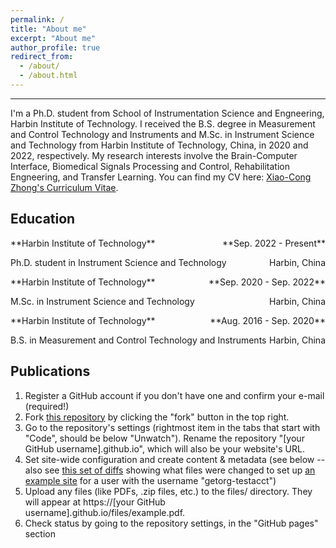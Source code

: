 ```yaml
---
permalink: /
title: "About me"
excerpt: "About me"
author_profile: true
redirect_from: 
  - /about/
  - /about.html
---
```


---
I'm a Ph.D. student from School of Instrumentation Science and Engneering, Harbin Institute of Technology. I received the B.S. degree in Measurement and Control Technology and Instruments and M.Sc. in Instrument Science and Technology from Harbin Institute of Technology, China, in 2020 and 2022, respectively. My research interests involve the Brain-Computer Interface, Biomedical Signals Processing and Control, Rehabilitation Engneering, and Transfer Learning. You can find my CV here: [Xiao-Cong Zhong's Curriculum Vitae](../assets/Curriculum_Vitae.pdf).


Education
----
<p style="text-align:left;">**Harbin Institute of Technology**<span style="float:right;">**Sep. 2022 - Present**</span></p>
<p style="text-align:left;">Ph.D. student in Instrument Science and Technology<span style="float:right;">Harbin, China</span></p>
<p style="text-align:left;">**Harbin Institute of Technology**<span style="float:right;">**Sep. 2020 - Sep. 2022**</span></p>
<p style="text-align:left;">M.Sc. in Instrument Science and Technology<span style="float:right;">Harbin, China</span></p>
<p style="text-align:left;">**Harbin Institute of Technology**<span style="float:right;">**Aug. 2016 - Sep. 2020**</span></p>
<p style="text-align:left;">B.S. in Measurement and Control Technology and Instruments<span style="float:right;">Harbin, China</span></p>

Publications
----
1. Register a GitHub account if you don't have one and confirm your e-mail (required!)
1. Fork [this repository](https://github.com/academicpages/academicpages.github.io) by clicking the "fork" button in the top right. 
1. Go to the repository's settings (rightmost item in the tabs that start with "Code", should be below "Unwatch"). Rename the repository "[your GitHub username].github.io", which will also be your website's URL.
1. Set site-wide configuration and create content & metadata (see below -- also see [this set of diffs](http://archive.is/3TPas) showing what files were changed to set up [an example site](https://getorg-testacct.github.io) for a user with the username "getorg-testacct")
1. Upload any files (like PDFs, .zip files, etc.) to the files/ directory. They will appear at https://[your GitHub username].github.io/files/example.pdf.  
1. Check status by going to the repository settings, in the "GitHub pages" section

